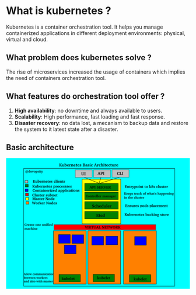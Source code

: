 # What is kubernetes ?

Kubernetes is a container orchestration tool. It helps you manage containerized 
applications in different deployment environments: physical, virtual and cloud.

## What problem does kubernetes solve ?

The rise of microservices increased the usage of containers which implies the 
need of containers orchestration tool.

## What features do orchestration tool offer ?

1. **High availability**: no downtime and always available to users.
2. **Scalability**: High performance, fast loading and fast response.
3. **Disaster recovery**: no data lost, a mecanism to backup data and restore
the system to it latest state after a disaster.

## Basic architecture

![Basic Architecture](images/k8s-architecture.png)